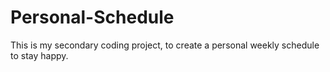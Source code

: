# Personal-Schedule
This is my secondary coding project, to create a personal weekly schedule to stay happy.
